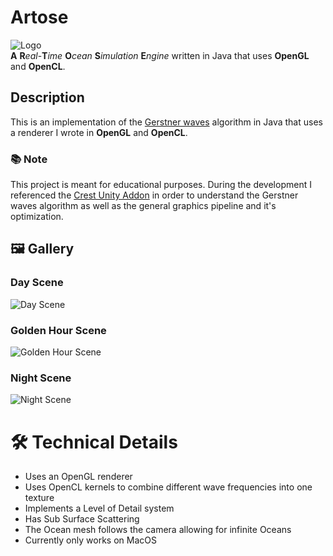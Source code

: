 
# Artose
![Logo](https://user-images.githubusercontent.com/39225800/167268896-e2f03a59-71f0-4ea3-96db-424806d2a295.png)  
**A** **R***eal*-**T***ime* **O***cean* **S***imulation* **E***ngine* written in Java that uses **OpenGL** and **OpenCL**.
## Description
This is an implementation of the [Gerstner waves](https://en.wikipedia.org/wiki/Trochoidal_wave) algorithm in Java that uses a renderer I wrote in **OpenGL** and **OpenCL**.

### 📚 Note
This project is meant for educational purposes. During the development I referenced the [Crest Unity Addon](https://github.com/wave-harmonic/crest) in order to understand the Gerstner waves algorithm as well as the general graphics pipeline and it's optimization.

## :framed_picture: Gallery
### Day Scene
![Day Scene](https://user-images.githubusercontent.com/39225800/167267773-23bed5ee-17d4-4f5c-b20f-8fdaf618c5d7.gif)
### Golden Hour Scene
![Golden Hour Scene](https://user-images.githubusercontent.com/39225800/167268061-49f52d07-b171-47ba-a040-a87e61a1d30f.gif)
### Night Scene
![Night Scene](https://user-images.githubusercontent.com/39225800/167268067-86d0b780-d425-4a28-8390-d9a93bd3df03.gif)

# :hammer_and_wrench: Technical Details

- Uses an OpenGL renderer
- Uses OpenCL kernels to combine different wave frequencies into one texture
- Implements a Level of Detail system
- Has Sub Surface Scattering
- The Ocean mesh follows the camera allowing for infinite Oceans
- Currently only works on MacOS
